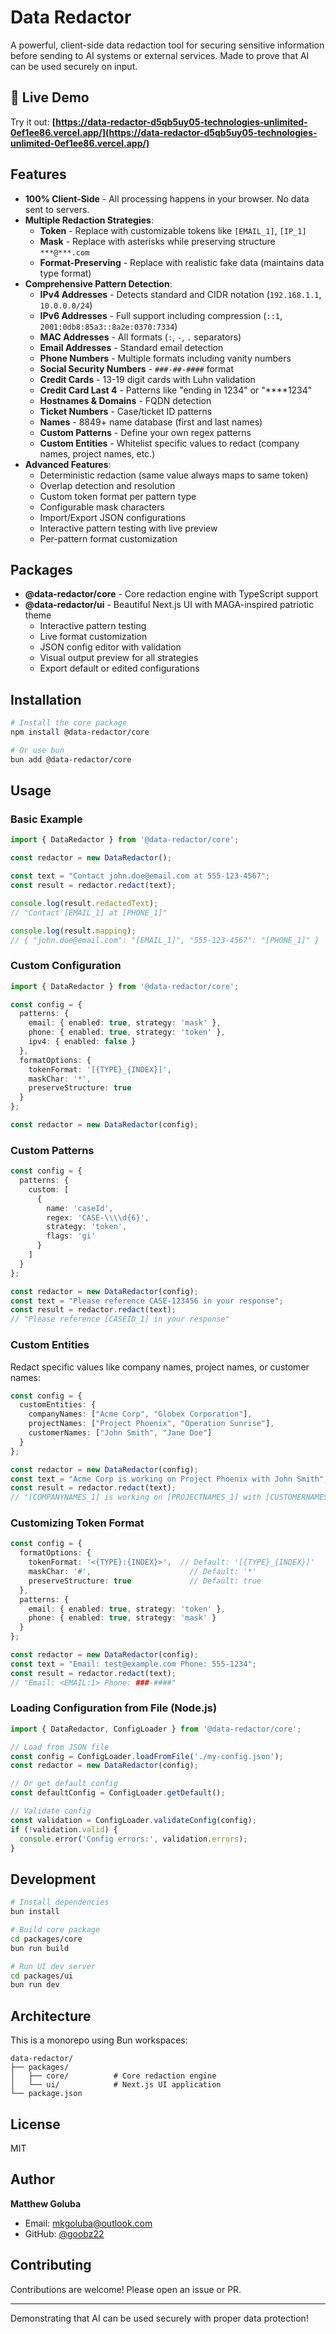 # Data Redactor

A powerful, client-side data redaction tool for securing sensitive information before sending to AI systems or external services. Made to prove that AI can be used securely on input.

## 🚀 Live Demo

Try it out: **[https://data-redactor-d5qb5uy05-technologies-unlimited-0ef1ee86.vercel.app/](https://data-redactor-d5qb5uy05-technologies-unlimited-0ef1ee86.vercel.app/)**

## Features

- **100% Client-Side** - All processing happens in your browser. No data sent to servers.
- **Multiple Redaction Strategies**:
  - **Token** - Replace with customizable tokens like `[EMAIL_1]`, `[IP_1]`
  - **Mask** - Replace with asterisks while preserving structure `***@***.com`
  - **Format-Preserving** - Replace with realistic fake data (maintains data type format)
- **Comprehensive Pattern Detection**:
  - **IPv4 Addresses** - Detects standard and CIDR notation (`192.168.1.1`, `10.0.0.0/24`)
  - **IPv6 Addresses** - Full support including compression (`::1`, `2001:0db8:85a3::8a2e:0370:7334`)
  - **MAC Addresses** - All formats (`:`, `-`, `.` separators)
  - **Email Addresses** - Standard email detection
  - **Phone Numbers** - Multiple formats including vanity numbers
  - **Social Security Numbers** - `###-##-####` format
  - **Credit Cards** - 13-19 digit cards with Luhn validation
  - **Credit Card Last 4** - Patterns like "ending in 1234" or "****1234"
  - **Hostnames & Domains** - FQDN detection
  - **Ticket Numbers** - Case/ticket ID patterns
  - **Names** - 8849+ name database (first and last names)
  - **Custom Patterns** - Define your own regex patterns
  - **Custom Entities** - Whitelist specific values to redact (company names, project names, etc.)
- **Advanced Features**:
  - Deterministic redaction (same value always maps to same token)
  - Overlap detection and resolution
  - Custom token format per pattern type
  - Configurable mask characters
  - Import/Export JSON configurations
  - Interactive pattern testing with live preview
  - Per-pattern format customization

## Packages

- **@data-redactor/core** - Core redaction engine with TypeScript support
- **@data-redactor/ui** - Beautiful Next.js UI with MAGA-inspired patriotic theme
  - Interactive pattern testing
  - Live format customization
  - JSON config editor with validation
  - Visual output preview for all strategies
  - Export default or edited configurations

## Installation

```bash
# Install the core package
npm install @data-redactor/core

# Or use bun
bun add @data-redactor/core
```

## Usage

### Basic Example

```typescript
import { DataRedactor } from '@data-redactor/core';

const redactor = new DataRedactor();

const text = "Contact john.doe@email.com at 555-123-4567";
const result = redactor.redact(text);

console.log(result.redactedText);
// "Contact [EMAIL_1] at [PHONE_1]"

console.log(result.mapping);
// { "john.doe@email.com": "[EMAIL_1]", "555-123-4567": "[PHONE_1]" }
```

### Custom Configuration

```typescript
import { DataRedactor } from '@data-redactor/core';

const config = {
  patterns: {
    email: { enabled: true, strategy: 'mask' },
    phone: { enabled: true, strategy: 'token' },
    ipv4: { enabled: false }
  },
  formatOptions: {
    tokenFormat: '[{TYPE}_{INDEX}]',
    maskChar: '*',
    preserveStructure: true
  }
};

const redactor = new DataRedactor(config);
```

### Custom Patterns

```typescript
const config = {
  patterns: {
    custom: [
      {
        name: 'caseId',
        regex: 'CASE-\\\\d{6}',
        strategy: 'token',
        flags: 'gi'
      }
    ]
  }
};

const redactor = new DataRedactor(config);
const text = "Please reference CASE-123456 in your response";
const result = redactor.redact(text);
// "Please reference [CASEID_1] in your response"
```

### Custom Entities

Redact specific values like company names, project names, or customer names:

```typescript
const config = {
  customEntities: {
    companyNames: ["Acme Corp", "Globex Corporation"],
    projectNames: ["Project Phoenix", "Operation Sunrise"],
    customerNames: ["John Smith", "Jane Doe"]
  }
};

const redactor = new DataRedactor(config);
const text = "Acme Corp is working on Project Phoenix with John Smith";
const result = redactor.redact(text);
// "[COMPANYNAMES_1] is working on [PROJECTNAMES_1] with [CUSTOMERNAMES_1]"
```

### Customizing Token Format

```typescript
const config = {
  formatOptions: {
    tokenFormat: '<{TYPE}:{INDEX}>',  // Default: '[{TYPE}_{INDEX}]'
    maskChar: '#',                      // Default: '*'
    preserveStructure: true             // Default: true
  },
  patterns: {
    email: { enabled: true, strategy: 'token' },
    phone: { enabled: true, strategy: 'mask' }
  }
};

const redactor = new DataRedactor(config);
const text = "Email: test@example.com Phone: 555-1234";
const result = redactor.redact(text);
// "Email: <EMAIL:1> Phone: ###-####"
```

### Loading Configuration from File (Node.js)

```typescript
import { DataRedactor, ConfigLoader } from '@data-redactor/core';

// Load from JSON file
const config = ConfigLoader.loadFromFile('./my-config.json');
const redactor = new DataRedactor(config);

// Or get default config
const defaultConfig = ConfigLoader.getDefault();

// Validate config
const validation = ConfigLoader.validateConfig(config);
if (!validation.valid) {
  console.error('Config errors:', validation.errors);
}
```

## Development

```bash
# Install dependencies
bun install

# Build core package
cd packages/core
bun run build

# Run UI dev server
cd packages/ui
bun run dev
```

## Architecture

This is a monorepo using Bun workspaces:

```
data-redactor/
├── packages/
│   ├── core/          # Core redaction engine
│   └── ui/            # Next.js UI application
└── package.json
```

## License

MIT

## Author

**Matthew Goluba**
- Email: mkgoluba@outlook.com
- GitHub: [@goobz22](https://github.com/goobz22)

## Contributing

Contributions are welcome! Please open an issue or PR.

---

Demonstrating that AI can be used securely with proper data protection!

